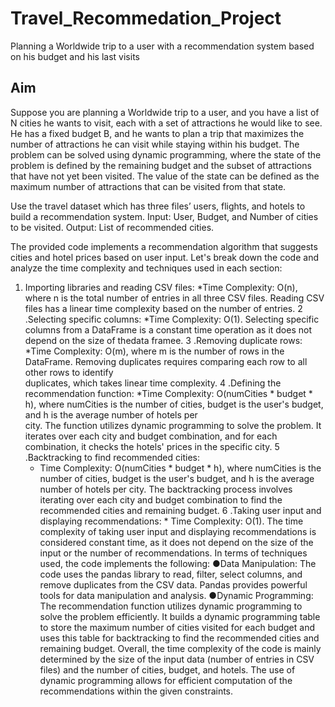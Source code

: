 # Travel_Recommedation_Project
Planning a Worldwide trip to a user with a recommendation system based on his budget and his last visits 


## Aim
Suppose you are planning a Worldwide trip to a user, and you have a list of N cities
he wants to visit, each with a set of attractions he would like to see. He has a fixed
budget B, and he wants to plan a trip that maximizes the number of attractions he
can visit while staying within his budget.
The problem can be solved using dynamic programming, where the state of the
problem is defined by the remaining budget and the subset of attractions that have
not yet been visited. The value of the state can be defined as the maximum number
of attractions that can be visited from that state.

Use the travel dataset which has three files’ users, flights, and hotels to build a
recommendation system.
Input: User, Budget, and Number of cities to be visited.
Output: List of recommended cities.

The provided code implements a recommendation algorithm that suggests cities and hotel prices based on user input. Let's break down the code and analyze the time complexity and techniques used in each section:
  1. Importing libraries and reading CSV files:
     *Time Complexity: O(n), where n is the total number of entries in all three CSV files. Reading CSV files has a linear time complexity based on the number of        entries.
  2 .Selecting specific columns:
     *Time Complexity: O(1). Selecting specific columns from a DataFrame is a constant time operation as it does not depend on the size of thedata framee.
  3  .Removing duplicate rows:
     *Time Complexity: O(m), where m is the number of rows in the DataFrame. Removing duplicates requires comparing each row to all other rows to identify          
     duplicates, which takes linear time complexity.
  4 .Defining the recommendation function:
     *Time Complexity: O(numCities * budget * h), where numCities is the number of cities, budget is the user's budget, and h is the average number of hotels per   
      city. The function utilizes dynamic programming to solve the problem. It iterates over each city and budget combination, and for each combination, it checks        the hotels' prices in the specific city.
  5 .Backtracking to find recommended cities:
     * Time Complexity: O(numCities * budget * h), where numCities is the number of cities, budget is the user's budget, and h is the average number of hotels per         city. The backtracking process involves iterating over each city and budget combination to find the recommended cities and remaining budget.
  6 .Taking user input and displaying recommendations:
    * Time Complexity: O(1). The time complexity of taking user input and displaying recommendations is considered constant time, as it does not depend on the size       of the input or the number of recommendations.
In terms of techniques used, the code implements the following:
●Data Manipulation: The code uses the pandas library to read, filter, select columns, and remove duplicates from the CSV data. Pandas provides powerful tools for data manipulation and analysis.
●Dynamic Programming: The recommendation function utilizes dynamic programming to solve the problem efficiently. It builds a dynamic programming table to store the maximum number of cities visited for each budget and uses this table for backtracking to find the recommended cities and remaining budget.
Overall, the time complexity of the code is mainly determined by the size of the input data (number of entries in CSV files) and the number of cities, budget, and hotels. The use of dynamic programming allows for efficient computation of the recommendations within the given constraints.
